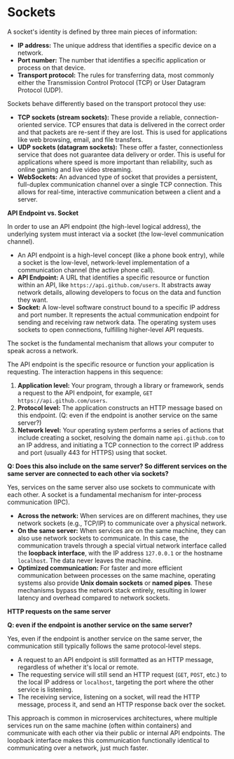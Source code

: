 # Sockets

A socket's identity is defined by three main pieces of information:
- **IP address:** The unique address that identifies a specific device on a network.
- **Port number:** The number that identifies a specific application or process on that device.
- **Transport protocol:** The rules for transferring data, most commonly either the Transmission Control Protocol (TCP) or User Datagram Protocol (UDP).

Sockets behave differently based on the transport protocol they use: 
- **TCP sockets (stream sockets):** These provide a reliable, connection-oriented service. TCP ensures that data is delivered in the correct order and that packets are re-sent if they are lost. This is used for applications like web browsing, email, and file transfers.
- **UDP sockets (datagram sockets):** These offer a faster, connectionless service that does not guarantee data delivery or order. This is useful for applications where speed is more important than reliability, such as online gaming and live video streaming.
- **WebSockets:** An advanced type of socket that provides a persistent, full-duplex communication channel over a single TCP connection. This allows for real-time, interactive communication between a client and a server. 

**API Endpoint vs. Socket**

In order to use an API endpoint (the high-level logical address), the underlying system must interact via a socket (the low-level communication channel).
- An API endpoint is a high-level concept (like a phone book entry), while a socket is the low-level, network-level implementation of a communication channel (the active phone call).
- **API Endpoint:** A URL that identifies a specific resource or function within an API, like `https://api.github.com/users`. It abstracts away network details, allowing developers to focus on the data and function they want.
- **Socket:** A low-level software construct bound to a specific IP address and port number. It represents the actual communication endpoint for sending and receiving raw network data. The operating system uses sockets to open connections, fulfilling higher-level API requests.



The socket is the fundamental mechanism that allows your computer to speak across a network.

The API endpoint is the specific resource or function your application is requesting. The interaction happens in this sequence:
1. **Application level:** Your program, through a library or framework, sends a request to the API endpoint, for example, `GET https://api.github.com/users`.
2. **Protocol level:** The application constructs an HTTP message based on this endpoint. (Q: even if the endpoint is another service on the same server?)
3. **Network level:** Your operating system performs a series of actions that include creating a socket, resolving the domain name `api.github.com` to an IP address, and initiating a TCP connection to the correct IP address and port (usually 443 for HTTPS) using that socket.

**Q: Does this also include on the same server? So different services on the same server are connected to each other via sockets?** 

Yes, services on the same server also use sockets to communicate with each other. A socket is a fundamental mechanism for inter-process communication (IPC). 
- **Across the network:** When services are on different machines, they use network sockets (e.g., TCP/IP) to communicate over a physical network.
- **On the same server:** When services are on the same machine, they can also use network sockets to communicate. In this case, the communication travels through a special virtual network interface called the **loopback interface**, with the IP address `127.0.0.1` or the hostname `localhost`. The data never leaves the machine.
- **Optimized communication:** For faster and more efficient communication between processes on the same machine, operating systems also provide **Unix domain sockets** or **named pipes**. These mechanisms bypass the network stack entirely, resulting in lower latency and overhead compared to network sockets. 

**HTTP requests on the same server**

**Q: even if the endpoint is another service on the same server?**

Yes, even if the endpoint is another service on the same server, the communication still typically follows the same protocol-level steps.
- A request to an API endpoint is still formatted as an HTTP message, regardless of whether it's local or remote.
- The requesting service will still send an HTTP request (`GET`, `POST`, etc.) to the local IP address or `localhost`, targeting the port where the other service is listening.
- The receiving service, listening on a socket, will read the HTTP message, process it, and send an HTTP response back over the socket. 

This approach is common in microservices architectures, where multiple services run on the same machine (often within containers) and communicate with each other via their public or internal API endpoints. The loopback interface makes this communication functionally identical to communicating over a network, just much faster.
